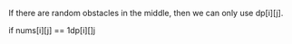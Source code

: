 
If there are random obstacles in the middle, then we can only use dp[i][j].  

if nums[i][j] == 1dp[i][]j